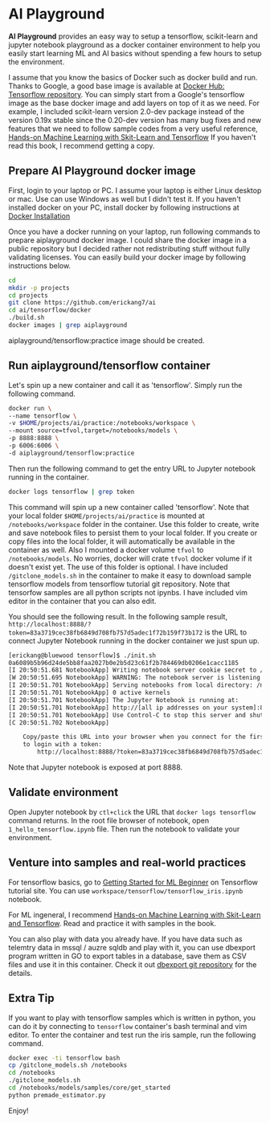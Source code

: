 # AI Playground

**AI Playground** provides an easy way to setup a tensorflow, scikit-learn and jupyter notebook playground as a docker container environment to help you easily start learning ML and AI basics without spending a few hours to setup the environment.

I assume that you know the basics of Docker such as docker build and run. Thanks to Google, a good base image is available at [Docker Hub: Tensorflow repository](https://hub.docker.com/r/tensorflow/tensorflow). You can simply start from a Google's tensorflow image as the base docker image and add layers on top of it as we need. For example, I included scikit-learn version 2.0-dev package instead of the version 0.19x stable since the 0.20-dev version has many bug fixes and new features that we need to follow sample codes from a very useful reference, [Hands-on Machine Learning with Skit-Learn and Tensorflow](https://www.amazon.com/Hands-Machine-Learning-Scikit-Learn-TensorFlow/dp/1491962291/ref=sr_1_2?ie=UTF8&qid=1521836305&sr=8-2&keywords=hands-on+machine+learning+with+scikit-learn+%26+tensorflow) If you haven't read this book, I recommend getting a copy.

## Prepare AI Playground docker image
First, login to your laptop or PC. I assume your laptop is either Linux desktop or mac. Use can use Windows as well but I didn't test it.
If you haven't installed docker on your PC, install docker by following instructions at [Docker Installation](https://docs.docker.com/install/)

Once you have a docker running on your laptop, run following commands to prepare aiplayground docker image. I could share the docker image in a public repository but I decided rather not redistributing stuff without fully validating licenses. You can easily build your docker image by following instructions below.

```bash
cd
mkdir -p projects
cd projects
git clone https://github.com/erickang7/ai
cd ai/tensorflow/docker
./build.sh
docker images | grep aiplayground
```
aiplayground/tensorflow:practice image should be created.

## Run aiplayground/tensorflow container
Let's spin up a new container and call it as 'tensorflow'. Simply run the following command.

```bash
docker run \
--name tensorflow \
-v $HOME/projects/ai/practice:/notebooks/workspace \
--mount source=tfvol,target=/notebooks/models \
-p 8888:8888 \
-p 6006:6006 \
-d aiplayground/tensorflow:practice
```

Then run the following command to get the entry URL to Jupyter notebook running in the container.

```bash
docker logs tensorflow | grep token
```

This command will spin up a new container called 'tensorflow'. Note that your local folder ```$HOME/projects/ai/practice``` is mounted at ```/notebooks/workspace``` folder in the container. Use this folder to create, write and save notebook files to persist them to your local folder. If you create or copy files into the local folder, it will automatically be available in the container as well. Also I mounted a docker volume ```tfvol``` to ```/notebooks/models```. No worries, docker will crate ```tfvol``` docker volume if it doesn't exist yet. The use of this folder is optional. I have included ```/gitclone_models.sh``` in the container to make it easy to download sample tensorflow models from tensorflow tutorial git repository. Note that tensorfow samples are all python scripts not ipynbs. I have included vim editor in the container that you can also edit.   

You should see the following result. In the following sample result, ```http://localhost:8888/?token=83a3719cec38fb6849d708fb757d5adec1f72b159f73b172``` is the URL to connect Jupyter Notebook running in the docker container we just spun up.

```bash
[erickang@bluewood tensorflow]$ ./init.sh
0a6089b5b96d24de5bb8faa2027b0e2b5d23c61f2b784469db0206e1cacc1185
[I 20:50:51.681 NotebookApp] Writing notebook server cookie secret to /root/.local/share/jupyter/runtime/notebook_cookie_secret
[W 20:50:51.695 NotebookApp] WARNING: The notebook server is listening on all IP addresses and not using encryption. This is not recommended.
[I 20:50:51.701 NotebookApp] Serving notebooks from local directory: /notebooks
[I 20:50:51.701 NotebookApp] 0 active kernels
[I 20:50:51.701 NotebookApp] The Jupyter Notebook is running at:
[I 20:50:51.701 NotebookApp] http://[all ip addresses on your system]:8888/?token=83a3719cec38fb6849d708fb757d5adec1f72b159f73b172
[I 20:50:51.701 NotebookApp] Use Control-C to stop this server and shut down all kernels (twice to skip confirmation).
[C 20:50:51.702 NotebookApp]

    Copy/paste this URL into your browser when you connect for the first time,
    to login with a token:
        http://localhost:8888/?token=83a3719cec38fb6849d708fb757d5adec1f72b159f73b172
```

Note that Jupyter notebook is exposed at port 8888.

## Validate environment
Open Jupyter notebook by ```ctl+click``` the URL that ```docker logs tensorflow``` command returns.
In the root file browser of notebook, open ```1_hello_tensorflow.ipynb``` file. Then run the notebook to validate your environment.

## Venture into samples and real-world practices
For tensorflow basics, go to [Getting Started for ML Beginner](https://www.tensorflow.org/get_started/get_started_for_beginners) on Tensorflow tutorial site. You can use ```workspace/tensorflow/tensorflow_iris.ipynb``` notebook.

For ML ingeneral, I recommend [Hands-on Machine Learning with Skit-Learn and Tensorflow](https://www.amazon.com/Hands-Machine-Learning-Scikit-Learn-TensorFlow/dp/1491962291/ref=sr_1_2?ie=UTF8&qid=1521836305&sr=8-2&keywords=hands-on+machine+learning+with+scikit-learn+%26+tensorflow). Read and practice it with samples in the book.

You can also play with data you already have. If you have data such as telemtry data in mssql / auzre sqldb and play with it, you can use dbexport program written in GO to export tables in a database, save them as CSV files and use it in this container. Check it out [dbexport git repository](https://github.com/erickang7/dbexport) for the details.

## Extra Tip
If you want to play with tensorflow samples which is written in python, you can do it by connecting to ```tensorflow``` container's bash terminal and vim editor. To enter the container and test run the iris sample, run the following command.

```bash
docker exec -ti tensorflow bash
cp /gitclone_models.sh /notebooks
cd /notebooks
./gitclone_models.sh
cd /notebooks/models/samples/core/get_started
python premade_estimator.py
```

Enjoy!